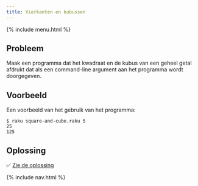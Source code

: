 ```yaml
---
title: Vierkanten en kubussen
---
```


{% include menu.html %}

## Probleem

Maak een programma dat het kwadraat en de kubus van een geheel getal afdrukt dat als een command-line argument aan het programma wordt doorgegeven.

## Voorbeeld

Een voorbeeld van het gebruik van het programma:

```console
$ raku square-and-cube.raku 5
25
125
```

## Oplossing

✅ [Zie de oplossing](solution)

{% include nav.html %}